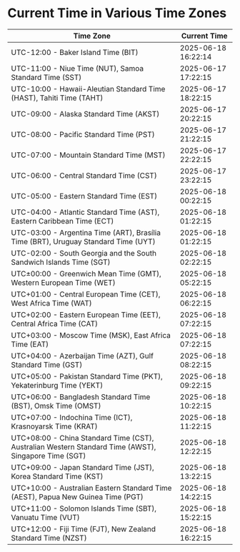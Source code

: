 # Current Time in Various Time Zones

| Time Zone | Current Time |
|-----------|--------------|
| UTC-12:00 - Baker Island Time (BIT) | 2025-06-18 16:22:14 |
| UTC-11:00 - Niue Time (NUT), Samoa Standard Time (SST) | 2025-06-17 17:22:15 |
| UTC-10:00 - Hawaii-Aleutian Standard Time (HAST), Tahiti Time (TAHT) | 2025-06-17 18:22:15 |
| UTC-09:00 - Alaska Standard Time (AKST) | 2025-06-17 20:22:15 |
| UTC-08:00 - Pacific Standard Time (PST) | 2025-06-17 21:22:15 |
| UTC-07:00 - Mountain Standard Time (MST) | 2025-06-17 22:22:15 |
| UTC-06:00 - Central Standard Time (CST) | 2025-06-17 23:22:15 |
| UTC-05:00 - Eastern Standard Time (EST) | 2025-06-18 00:22:15 |
| UTC-04:00 - Atlantic Standard Time (AST), Eastern Caribbean Time (ECT) | 2025-06-18 01:22:15 |
| UTC-03:00 - Argentina Time (ART), Brasília Time (BRT), Uruguay Standard Time (UYT) | 2025-06-18 01:22:15 |
| UTC-02:00 - South Georgia and the South Sandwich Islands Time (SGT) | 2025-06-18 02:22:15 |
| UTC±00:00 - Greenwich Mean Time (GMT), Western European Time (WET) | 2025-06-18 05:22:15 |
| UTC+01:00 - Central European Time (CET), West Africa Time (WAT) | 2025-06-18 06:22:15 |
| UTC+02:00 - Eastern European Time (EET), Central Africa Time (CAT) | 2025-06-18 07:22:15 |
| UTC+03:00 - Moscow Time (MSK), East Africa Time (EAT) | 2025-06-18 07:22:15 |
| UTC+04:00 - Azerbaijan Time (AZT), Gulf Standard Time (GST) | 2025-06-18 08:22:15 |
| UTC+05:00 - Pakistan Standard Time (PKT), Yekaterinburg Time (YEKT) | 2025-06-18 09:22:15 |
| UTC+06:00 - Bangladesh Standard Time (BST), Omsk Time (OMST) | 2025-06-18 10:22:15 |
| UTC+07:00 - Indochina Time (ICT), Krasnoyarsk Time (KRAT) | 2025-06-18 11:22:15 |
| UTC+08:00 - China Standard Time (CST), Australian Western Standard Time (AWST), Singapore Time (SGT) | 2025-06-18 12:22:15 |
| UTC+09:00 - Japan Standard Time (JST), Korea Standard Time (KST) | 2025-06-18 13:22:15 |
| UTC+10:00 - Australian Eastern Standard Time (AEST), Papua New Guinea Time (PGT) | 2025-06-18 14:22:15 |
| UTC+11:00 - Solomon Islands Time (SBT), Vanuatu Time (VUT) | 2025-06-18 15:22:15 |
| UTC+12:00 - Fiji Time (FJT), New Zealand Standard Time (NZST) | 2025-06-18 16:22:15 |

